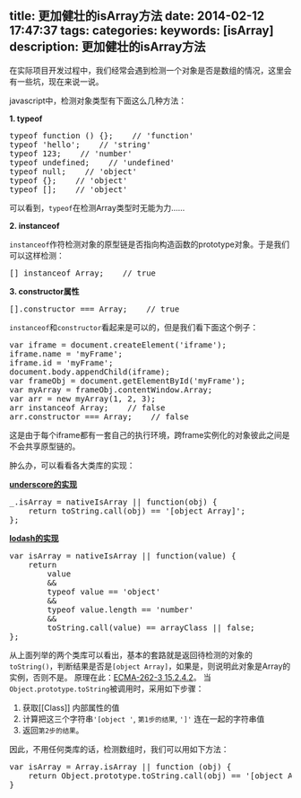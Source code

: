 title: 更加健壮的isArray方法
date: 2014-02-12 17:47:37
tags:
categories:
keywords: [isArray]
description: 更加健壮的isArray方法
---

在实际项目开发过程中，我们经常会遇到检测一个对象是否是数组的情况，这里会有一些坑，现在来说一说。

javascript中，检测对象类型有下面这么几种方法：
<!--more-->

**1. typeof**

<pre class="prettyprint">
typeof function () {};    // 'function'
typeof 'hello';    // 'string'
typeof 123;    // 'number'
typeof undefined;    // 'undefined'
typeof null;    // 'object'
typeof {};    // 'object'
typeof [];    // 'object'
</pre>

可以看到，`typeof`在检测Array类型时无能为力……


**2. instanceof**

`instanceof`作符检测对象的原型链是否指向构造函数的prototype对象。于是我们可以这样检测：

<pre class="prettyprint">
[] instanceof Array;    // true
</pre>


**3. constructor属性**

<pre class="prettyprint">
[].constructor === Array;    // true
</pre>

`instanceof`和`constructor`看起来是可以的，但是我们看下面这个例子：

<pre class="prettyprint">
var iframe = document.createElement('iframe');
iframe.name = 'myFrame';
iframe.id = 'myFrame';
document.body.appendChild(iframe);
var frameObj = document.getElementById('myFrame');
var myArray = frameObj.contentWindow.Array;
var arr = new myArray(1, 2, 3);
arr instanceof Array;    // false
arr.constructor === Array;    // false
</pre>

这是由于每个iframe都有一套自己的执行环境，跨frame实例化的对象彼此之间是不会共享原型链的。

肿么办，可以看看各大类库的实现：

[**underscore的实现**](https://github.com/jashkenas/underscore/blob/master/underscore.js#L1016)

<pre class="prettyprint">
_.isArray = nativeIsArray || function(obj) {
    return toString.call(obj) == '[object Array]';
};
</pre>

[**lodash的实现**](https://github.com/lodash/lodash/blob/master/lodash.js#L5859)

<pre class="prettyprint">
var isArray = nativeIsArray || function(value) {
    return 
        value 
        && 
        typeof value == 'object' 
        && 
        typeof value.length == 'number' 
        && 
        toString.call(value) == arrayClass || false;
};
</pre>

从上面列举的两个类库可以看出，基本的套路就是返回待检测的对象的`toString()`，判断结果是否是`[object Array]`，如果是，则说明此对象是Array的实例，否则不是。
原理在此：[ECMA-262-3 15.2.4.2](http://bclary.com/2004/11/07/#a-15.2.4.2)。
当`Object.prototype.toString`被调用时，采用如下步骤：
1. 获取[[Class]] 内部属性的值
2. 计算把这三个字符串`'[object '`, `第1步的结果`, `']'`  连在一起的字符串值
3. 返回`第2步的结果`。

因此，不用任何类库的话，检测数组时，我们可以用如下方法：

<pre class="prettyprint">
var isArray = Array.isArray || function (obj) {
    return Object.prototype.toString.call(obj) == '[object Array]';
}
</pre>
